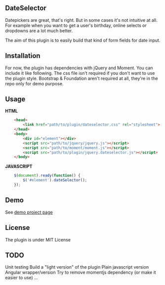 ## DateSelector

Datepickers are great, that's right. But in some cases it's not intuitive at all.
For example when you want to get a user's birthday, online selects or dropdowns are a lot much better.

The aim of this plugin is to easily build that kind of form fields for date input.

## Installation

For now, the plugin has dependencies with jQuery and Moment. You can include it like following.
The css file isn't required if you don't want to use the plugin style. 
Bootstrap & Foundation aren't required at all, they're in the repo only for demo purpose.

## Usage

**HTML**
```html
    <head>
        <link href="path/to/plugin/dateselector.css" rel="stylesheet">
    </head>
    <body>
        <div id="element"></div>
        <script src="path/to/jquery/jquery.js"></script>
        <script src="path/to/moment/moment.js"></script>
        <script src="path/to/plugin/jquery.dateselector.js"></script>
    </body>
```

**JAVASCRIPT**
```javascript
    $(document).ready(function() {
        $('#element').dateSelector();
    });
```

## Demo

See [demo project page](http://mickaelr.github.io/dateSelector/)

## License

The plugin is under MIT License


## TODO

Unit testing
Build a "light version" of the plugin
Plain javascript version
Angular wrapper/version
Try to remove momentjs dependency (or make it easier to use)
...
